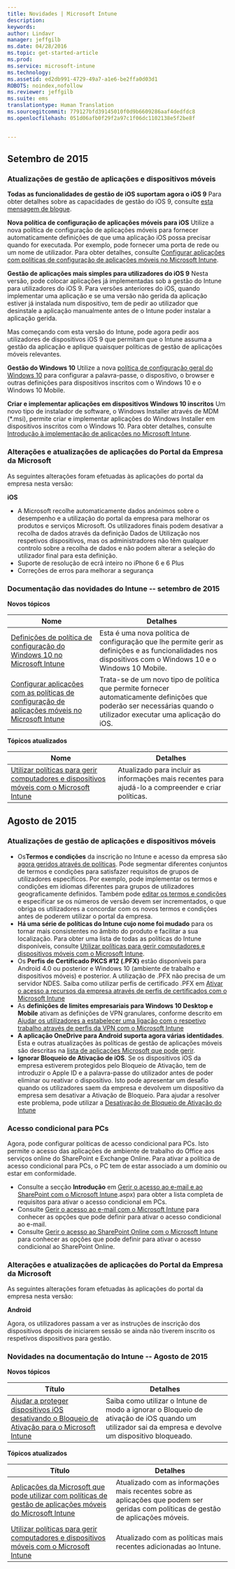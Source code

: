 ```yaml
---
title: Novidades | Microsoft Intune
description: 
keywords: 
author: Lindavr
manager: jeffgilb
ms.date: 04/28/2016
ms.topic: get-started-article
ms.prod: 
ms.service: microsoft-intune
ms.technology: 
ms.assetid: ed2db991-4729-49a7-a1e6-be2ffa0d03d1
ROBOTS: noindex,nofollow
ms.reviewer: jeffgilb
ms.suite: ems
translationtype: Human Translation
ms.sourcegitcommit: 779127bfd39145010f0d9b6609286aaf4dedfdc8
ms.openlocfilehash: 051d06afb0f29f2a97c1f06dc1102138e5f2be8f


---
```



## Setembro de 2015
### Atualizações de gestão de aplicações e dispositivos móveis
**Todas as funcionalidades de gestão de iOS suportam agora o iOS 9** Para obter detalhes sobre as capacidades de gestão do iOS 9, consulte [esta mensagem de blogue](http://blogs.technet.com/b/microsoftintune/archive/2015/09/09/day-zero-support-for-ios-9-with-intune.aspx).

**Nova política de configuração de aplicações móveis para iOS** Utilize a nova política de configuração de aplicações móveis para fornecer automaticamente definições de que uma aplicação iOS possa precisar quando for executada. Por exemplo, pode fornecer uma porta de rede ou um nome de utilizador. Para obter detalhes, consulte [Configurar aplicações com políticas de configuração de aplicações móveis no Microsoft Intune](https://technet.microsoft.com/library/mt481447.aspx).

**Gestão de aplicações mais simples para utilizadores do iOS 9**
 Nesta versão, pode colocar aplicações já implementadas sob a gestão do Intune para utilizadores do iOS 9. Para versões anteriores do iOS, quando implementar uma aplicação e se uma versão não gerida da aplicação estiver já instalada num dispositivo, tem de pedir ao utilizador que desinstale a aplicação manualmente antes de o Intune poder instalar a aplicação gerida.

 Mas começando com esta versão do Intune, pode agora pedir aos utilizadores de dispositivos iOS 9 que permitam que o Intune assuma a gestão da aplicação e aplique quaisquer políticas de gestão de aplicações móveis relevantes.

 **Gestão do Windows 10** Utilize a nova [política de configuração geral do Windows 10](https://technet.microsoft.com/library/mt404697.aspx) para configurar a palavra-passe, o dispositivo, o browser e outras definições para dispositivos inscritos com o Windows 10 e o Windows 10 Mobile.

 **Criar e implementar aplicações em dispositivos Windows 10 inscritos** Um novo tipo de instalador de software, o Windows Installer através de MDM (&#42;.msi), permite criar e implementar aplicações do Windows Installer em dispositivos inscritos com o Windows 10. Para obter detalhes, consulte [Introdução à implementação de aplicações no Microsoft Intune](https://technet.microsoft.com/library/dn646955.aspx).

### Alterações e atualizações de aplicações do Portal da Empresa da Microsoft
As seguintes alterações foram efetuadas às aplicações do portal da empresa nesta versão:

**iOS**
* A Microsoft recolhe automaticamente dados anónimos sobre o desempenho e a utilização do portal da empresa para melhorar os produtos e serviços Microsoft. Os utilizadores finais podem desativar a recolha de dados através da definição Dados de Utilização nos respetivos dispositivos, mas os administradores não têm qualquer controlo sobre a recolha de dados e não podem alterar a seleção do utilizador final para esta definição.
* Suporte de resolução de ecrã inteiro no iPhone 6 e 6 Plus
* Correções de erros para melhorar a segurança

### Documentação das novidades do Intune -- setembro de 2015
**Novos tópicos**

|Nome|Detalhes|
|----|--------|
|[Definições de política de configuração do Windows 10 no Microsoft Intune](https://technet.microsoft.com/library/mt404697.aspx)|Esta é uma nova política de configuração que lhe permite gerir as definições e as funcionalidades nos dispositivos com o Windows 10 e o Windows 10 Mobile.
| [Configurar aplicações com as políticas de configuração de aplicações móveis no Microsoft Intune](https://technet.microsoft.com/library/mt481447.aspx)|Trata-se de um novo tipo de política que permite fornecer automaticamente definições que poderão ser necessárias quando o utilizador executar uma aplicação do iOS. |

**Tópicos atualizados**

|Nome|Detalhes|
|----|-------|
|[Utilizar políticas para gerir computadores e dispositivos móveis com o Microsoft Intune](https://technet.microsoft.com/library/dn743712.aspx)|Atualizado para incluir as informações mais recentes para ajudá-lo a compreender e criar políticas.|

## Agosto de 2015
### Atualizações de gestão de aplicações e dispositivos móveis
* Os**Termos e condições** da inscrição no Intune e acesso da empresa são [agora geridos através de políticas](https://technet.microsoft.com/library/mt405893.aspx). Pode segmentar diferentes conjuntos de termos e condições para satisfazer requisitos de grupos de utilizadores específicos. Por exemplo, pode implementar os termos e condições em idiomas diferentes para grupos de utilizadores geograficamente definidos. Também pode [editar os termos e condições](https://technet.microsoft.com/library/mt405893.aspx#BKMK_TCVers) e especificar se os números de versão devem ser incrementados, o que obriga os utilizadores a concordar com os novos termos e condições antes de poderem utilizar o portal da empresa.
* **Há uma série de políticas do Intune cujo nome foi mudado** para os tornar mais consistentes no âmbito do produto e facilitar a sua localização. Para obter uma lista de todas as políticas do Intune disponíveis, consulte [Utilizar políticas para gerir computadores e dispositivos móveis com o Microsoft Intune](https://technet.microsoft.com/library/dn743712.aspx).
* Os **Perfis de Certificado PKCS #12 (.PFX)** estão disponíveis para Android 4.0 ou posterior e Windows 10 (ambiente de trabalho e dispositivos móveis) e posterior. A utilização de .PFX não precisa de um servidor NDES. Saiba como utilizar perfis de certificado .PFX em [Ativar o acesso a recursos da empresa através de perfis de certificados com o Microsoft Intune](http://technet.microsoft.com/library/dn818904.aspx)
* As **definições de limites empresariais para Windows 10 Desktop e Mobile** ativam as definições de VPN granulares, conforme descrito em [Ajudar os utilizadores a estabelecer uma ligação com o respetivo trabalho através de perfis da VPN com o Microsoft Intune](https://technet.microsoft.com/library/dn818905.aspx)
* **A aplicação OneDrive para Android suporta agora várias identidades**. Esta e outras atualizações às políticas de gestão de aplicações móveis são descritas na [lista de aplicações Microsoft que pode gerir](https://technet.microsoft.com/library/dn708489.aspx).
* **Ignorar Bloqueio de Ativação de iOS**. Se os dispositivos iOS da empresa estiverem protegidos pelo Bloqueio de Ativação, tem de introduzir o Apple ID e a palavra-passe do utilizador antes de poder eliminar ou reativar o dispositivo. Isto pode apresentar um desafio quando os utilizadores saem da empresa e devolvem um dispositivo da empresa sem desativar a Ativação de Bloqueio. Para ajudar a resolver este problema, pode utilizar a [Desativação de Bloqueio de Ativação do Intune](https://technet.microsoft.com/library/mt414176.aspx)

### Acesso condicional para PCs
Agora, pode configurar políticas de acesso condicional para PCs. Isto permite o acesso das aplicações de ambiente de trabalho do Office aos serviços online do SharePoint e Exchange Online.
Para ativar a política de acesso condicional para PCs, o PC tem de estar associado a um domínio ou estar em conformidade.
* Consulte a secção **Introdução** em [Gerir o acesso ao e-mail e ao SharePoint com o Microsoft Intune](http://technet.microsoft.com/library/dn818907).aspx) para obter a lista completa de requisitos para ativar o acesso condicional em PCs.
* Consulte [Gerir o acesso ao e-mail com o Microsoft Intune](https://technet.microsoft.com/library/dn705841.aspx) para conhecer as opções que pode definir para ativar o acesso condicional ao e-mail.
* Consulte [Gerir o acesso ao SharePoint Online com o Microsoft Intune](https://technet.microsoft.com/library/dn705844.aspx) para conhecer as opções que pode definir para ativar o acesso condicional ao SharePoint Online.

### Alterações e atualizações de aplicações do Portal da Empresa da Microsoft
As seguintes alterações foram efetuadas às aplicações do portal da empresa nesta versão:

**Android**

Agora, os utilizadores passam a ver as instruções de inscrição dos dispositivos depois de iniciarem sessão se ainda não tiverem inscrito os respetivos dispositivos para gestão.

### Novidades na documentação do Intune -- Agosto de 2015
**Novos tópicos**

|Título|Detalhes|
|-----|-------|
|[Ajudar a proteger dispositivos iOS desativando o Bloqueio de Ativação para o Microsoft Intune](https://technet.microsoft.com/library/mt414176.aspx)|Saiba como utilizar o Intune de modo a ignorar o Bloqueio de ativação de iOS quando um utilizador sai da empresa e devolve um dispositivo bloqueado.|

**Tópicos atualizados**

|Título|Detalhes|
|-----|-------|
|[Aplicações da Microsoft que pode utilizar com políticas de gestão de aplicações móveis do Microsoft Intune](https://technet.microsoft.com/library/dn708489.aspx)|Atualizado com as informações mais recentes sobre as aplicações que podem ser geridas com políticas de gestão de aplicações móveis.
|[Utilizar políticas para gerir computadores e dispositivos móveis com o Microsoft Intune](http://technet.microsoft.com/library/dn743712.aspx)|Atualizado com as políticas mais recentes adicionadas ao Intune.|
<!---
## July 2015
July updates for Intune are limited to behind-the-scenes enhancements that allow us to continue providing you with a high-quality service experience. New features are not included in this service update.

### Intune Onboarding benefit
Microsoft offers the Intune Onboarding benefit for eligible plans. The Onboarding benefit lets you work remotely with Microsoft specialists to get your Intune environment ready for use. For more information, see [Microsoft Intune Onboarding benefit description](https://technet.microsoft.com/library/mt228266.aspx)
### Changes and updates to Microsoft Company Portal apps
The following changes have been made to the company portal apps in this release.

**Android**

Microsoft automatically collects anonymous data about the performance and use of the company portal to improve Microsoft products and services. End users can turn off data collection by using the Usage Data setting on their device, but administrators have no control over the data collection and cannot change the end user’s selection for this setting.--->



<!--HONumber=Jun16_HO4-->


